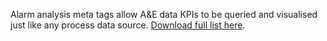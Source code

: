 Alarm analysis meta tags allow A\&E data KPIs to be queried and
visualised just like any process data source. [Download full list
here](https://www.intelligentplant.com/datasheets/AAKPI%20meta%20tag%20list.pdf).
